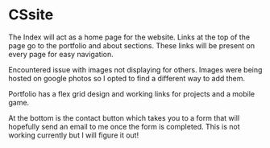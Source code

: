 # CSsite
The Index will act as a home page for the website. 
Links at the top of the page go to the portfolio and about sections.
These links will be present on every page for easy navigation.

Encountered issue with images not displaying for others.
Images were being hosted on google photos so I opted to find a different way to add them.

Portfolio has a flex grid design and working links for projects and a mobile game.

At the bottom is the contact button which takes you to a form that will hopefully send an email to me once the form is completed.
This is not working currently but I will figure it out!
